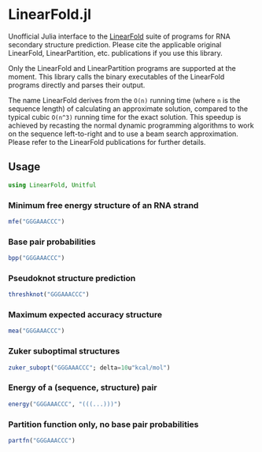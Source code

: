 # LinearFold.jl

Unofficial Julia interface to the
[LinearFold](https://github.com/LinearFold) suite of programs for RNA
secondary structure prediction. Please cite the applicable original
LinearFold, LinearPartition, etc. publications if you use this
library.

Only the LinearFold and LinearPartition programs are supported at the
moment.  This library calls the binary executables of the LinearFold
programs directly and parses their output.

The name LinearFold derives from the `O(n)` running time (where `n` is
the sequence length) of calculating an approximate solution, compared
to the typical cubic `O(n^3)` running time for the exact solution.
This speedup is achieved by recasting the normal dynamic programming
algorithms to work on the sequence left-to-right and to use a beam
search approximation.  Please refer to the LinearFold publications for
further details.

## Usage

```julia
using LinearFold, Unitful
```

### Minimum free energy structure of an RNA strand

```julia
mfe("GGGAAACCC")
```

### Base pair probabilities

```julia
bpp("GGGAAACCC")
```

### Pseudoknot structure prediction

```julia
threshknot("GGGAAACCC")
```

### Maximum expected accuracy structure

```julia
mea("GGGAAACCC")
```

### Zuker suboptimal structures

```julia
zuker_subopt("GGGAAACCC"; delta=10u"kcal/mol")
```

### Energy of a (sequence, structure) pair

```julia
energy("GGGAAACCC", "(((...)))")
```

### Partition function only, no base pair probabilities

```julia
partfn("GGGAAACCC")
```
